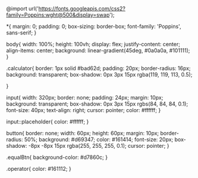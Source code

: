 @import url('https://fonts.googleapis.com/css2?family=Poppins:wght@500&display=swap');

*{
    margin: 0;
    padding: 0;
    box-sizing: border-box;
    font-family: 'Poppins', sans-serif;
}

body{
    width: 100%;
    height: 100vh;
    display: flex;
    justify-content: center;
    align-items: center;
    background: linear-gradient(45deg, #0a0a0a, #101111);
}

.calculator{
    border: 1px solid #bad62d;
    padding: 20px;
    border-radius: 16px;
    background: transparent;
    box-shadow: 0px 3px 15px rgba(119, 119, 113, 0.5);

}

input{
    width: 320px;
    border: none;
    padding: 24px;
    margin: 10px;
    background: transparent;
    box-shadow: 0px 3px 15px rgbs(84, 84, 84, 0.1);
    font-size: 40px;
    text-align: right;
    cursor: pointer;
    color: #ffffff;
}

input::placeholder{
    color: #ffffff;
}

button{
    border: none;
    width: 60px;
    height: 60px;
    margin: 10px;
    border-radius: 50%;
    background: #d69347;
    color: #161414;
    font-size: 20px;
    box-shadow: -8px -8px 15px rgba(255, 255, 255, 0.1);
    cursor: pointer;
}

.equalBtn{
    background-color: #d7860c;
}

.operator{
    color: #161112;
}
